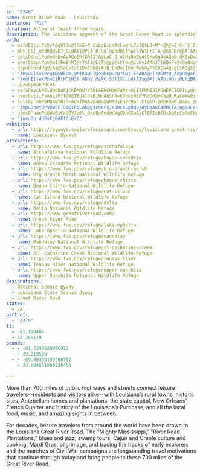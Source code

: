 ```yaml
---
id: "2246"
name: Great River Road - Louisiana
distance: "717"
duration: Allow at least three hours.
description: The Louisiana segment of the Great River Road is splendid for its wildlife, beaches, and historic homes.
path:
  - wifdE|cziPsSvf@qDfJw@lCmE~P_CzLgBxLmAzLu@rLYpIKtLJ~M^~Qh@~J|C~`@`Ddh@NhG@rF_@`R{Yj_EeAxLqF~u@m@`MgOt~A{C~\_Etf@k\|sDoApLo@~EmCrNkAtFaBbGyDlMeKzWa[pv@q}Ab|DoFlOwEhOcH`XgEbR_c@fpBeH|Y}d@|uBgDnPi_@bcByCzLwD|MmClIiEzLaJdUcExIEr@Ij@En@?TAd@?n@Dj@H`ALv@L`@n@fBLd@T|A@pA@j@d@?T?xD@|EGf@M`H@`C?bHAdHAhE@rGA`H?dH?dH?`F?dH?bH?~G?xG?dH?bH?hQ?rBAH?`H?dH?`H?~G?h@?bA?jDB`BPL@fBVj@Nr@Vt@Zl@Vj@^jFdD~FpD|ExCnFdDvFnDxFnD|FrDbGrDdGtDhFbDt@d@xEpCtBnAlFfDjGzDzGbE`HjE`HnEnBnAXNrEtCtFjDbHjE~GfEbHjEv@d@r@d@pD|BxCfB`DpBhDrBpEnCtGdErAx@dCnAbDrApDjAdBd@`Dx@fC^TBxC`@rBNfBHvBD~C?dCG|BMP?pDShDYZGzBc@fEiAd@O~GiCdHmChI}CdHmC|GiCbHmCbHkCdHmCbHmCdHmC~GkCbHkCnEeBbHmCbHkC~B}@|FyBbE}AtBy@`E}A`HiCbHoC`HkCbHmCbHmCdHmCjGaCp@WbHkC`HiCpGaCfF{AxBg@hCc@dD[fDUrBIdCCdGFpDRrG~@dB\pAZrA\jA\bDjAhAb@xAn@x@d@nEzBbHtDbHtD|DrBfAh@zGnD~GrD|GnD`HrDdHtD`HrD|GnD~Az@FBrCxAtGlDlCxAp@ZxGnDhFnCl@Z~GnDzGnD|GpDzGnD`HrDzC~ApDfBhGhD`HnDbHrDbHtDnBdA|BjAbHrDbHrDfHvDbHrDZNnAf@n@V`AT|@Rj@Fn@FdAF~A?dHUdHWbHYbHWfHWdHWdHYdHWdHWbHWdHUbHW~@Et@EdHU~@EvFMbH?nF?tCClFc@pCe@`oA_UhCWtCD|CX|@VnVdHr@TdxCdy@zLxC|uC`h@vw@~Mh~Brb@`Hx@xEPh}DsArvD}@fUSz`@GzGX`Ev@nEhAfuGrpBpsBzn@nE`D~AfBz@xAzExJ`k@bmA|DdGbCfC`BlArCbBzS|KdbCloAjC`BbBvAdAfAhAxA|AfCvr@rwAdWl`@pc@bp@fLrQlBtBfD~BlYhOzClBt}EjgCtu@v`@fJfFxJzE|w@ta@jf@xWf\tPtDxBjD~B|BzBzE`Gp_@xg@pApBxFhKbnAfqCpZns@jGfNpSxb@hv@|dBpMrXfw@ntAhJzOlDxG|NdWtfEpnHhApBf@tBrB|FnE_BjD_AzAYjDWp@UnA?vVz@~fBjDtIXxjAlBtKTpFZxHz@nFlA`ErAjHpCvS`JlUpJhKhE|EpBrU|JxBz@d@D`@Pdb@hQvH`CrFdAfGr@lWd@riBlB~EJb@JfBEf@KlEyDpEmFfG{GdCaDd@kAtPcy@|Kuj@hAwEdBcFfZst@lAoD|EaLfDgFhV{YjDuDdXs[`C_DnQgTtd@wl@rBeDtEmJrDsIpLyVtAsDfBsGdGeY`Pyr@x@sDx@oFt@gJGk@zAcOf@gIp@oH|F{s@dEwb@rCm^|@cJ`AkHbCuMpSy_APSlAeFp@qB|AoCfEmElVuUrOgP
  - mht_El|_mPdBd@vB?`BLdAXj@PjA`B~Sd`@pBdDlArAr\jWlFrE`A~@nB`Dr@pA`AtC`@|Aj@`DtEr^pLveArD|YfAzH~DpUJdA?tHO~[J~Hd@vSj@xHlEng@VjCx@dErSr~@hBxGxHjUrGzSdBzMhCnOj@xBdIvOtF~JrGlKhF|HhAjA~X`Q`IpE`Bd@bYd@hAAbCc@z`@oKtEgAdCWnkBxDn|@~B`BRl@X|sEhhD|wErjD^b@Vr@`AlE\n@~@x@~GlE~HjEvHfDjGxB|GtBpKhCrCf@xIlAjIx@vbJlc@`Eb@vKrBbItCxLrGjyBb}Abj@v_@tDtCvS|NvpCjnBz@dAjChJpA~AjPrOVr@lBhMPl@~TtSzCfDrBrAr\x[jSlRtClAhB\bZ`BhjA~FzGRlE_@tS_FxRaEbBq@xB_Bx@{@tYgf@xOcWdAeAxeA}|@lw@go@hEuF^Wp@Mps@jB`MhDj@HR@n[dA|EjAjBdAl@FlFc@dABzCr@zI@nEMbE[z@?`E^pAO`FcA~MwBnEmA|AYbCSdASdIsCrVwGvAy@xBgDl@Yr]mElC_AfAGd@Fl@V|AdBdAxApPlSjPlNzEjCpE`EtA`A~LxFtBp@vDl@`B`@|An@rCzAhDx@rMxBhL`CvHd@`X`FzAPtB?fGS|HKr]qBvIaAlIqB~NwExJkCpB{@jZuRhAWnIg@`Fk@pA_@ts@q\hAs@|AsAn[y\nAy@bBo@lBYhCD`_@fItD?dB_@zAo@xAoAtAiBXq@|Ki^zBeNxAgExl@ekAjCyFvN_YjHoUxAuCbD_EbCmBxCqAlCu@bBUdDIhCFrBXnCr@f\~J`BThBB~AQ|Ae@nBkA`BgBn@mApVo{@hAuCz@sAxAyA|A_AzBq@bCGzCRtAj@lBxAbf@`i@jCpBnHtE`BpA~AfBjCrFrBrCfi@jl@bThRhApAbB`Cpg@hcA|BtDlFtHhBxC`J~RzJjR`A~Cje@zzBhBnKh@zEVxENfJs@|{@c@tFa@xC}FbXItAD~ABl@f@xBh@pAlAdBph@hl@zz@daAfg@rj@fMhOjBfC`BpClEfJxAzExr@dpCz@`CpAxB|@dAvBdBvBtApB~@pBr@rBf@lBXzCNzBIlC[xOgDrGeBzf@cOdDq@hAGbC?zHXrAL`S~HnDt@|Fv@rBDpBI`He@pVuCdARb@d@|KiM~@sAhRwa@dAmDhAeGjEsZpA{Kj@kHTcA`AwBlBmBhAm@pAe@`BS`FWnC^lN[rDk@bDw@fmGumBtEmBpJyGnE{BdIeBdU{CjKeCj\gKnJqDzEwBhIkEt_DqhBt_DaiBhMkGxUgJlKgFxfBkcAfb@qU|u@gc@pKsGzrByjAnJiGfOuL`JwGvWiOtPcJzW}Ofs@oa@xB_BrBcBtE}EbBsBxEcInByEzB{Gv@_DbBmJ`Fam@zXenDmFyA{_AyRiA_@aAo@q@u@eAkCgTex@oGk[kDyNUuASaEFoBP{ApAgG`CwO\qDR{GGaLNsD~B_WWuYNeEdAwFV_EBgBWsOt@kSRsJFwVdAoq@KqBa@cDKcBW}NJ_BpAaJFeASkBgCeMK_BFeBRyAlDqORwBoBcn@aGso@SuAu@}CgXa_AUwAHyAt@gAjB}@Cg@}Aw@y@aAw@mBSgBNaY]oMiCun@i@eC[g@}@eAcIaC{CmAq@_@aA_Au@qAyNg\ka@qk@aEkLeAiC}@oAb@_A?_BmCwPa@wDCgB|@kXJ}AVmAtNyd@bAsCnAaClo@qbAhVqSnr@}Ybm@cTjG}AhWiFzOwCjDIdpA_Jx@?xE|@lBh@bBvApBfDz@v@lAh@pIdBvC`AbCtAhFhE|@^|AXjGYb@lDx@~BtLhVtAbDnB~G~DrPrBnOn@vIh@`PNxHBnEe@zOsAvSY|BmAfE_@hBaArGe@fGu@`E_AbEyD|MeE`MyFnRqIdWkBxHc@jAgBfGsIlWiAvEq@zE}@fJcCvSCpC^x^GhQ\lHxApUVfGDxBZnDhD`OlB`Pr@rEx@jD`A`D|J|WrCdOh@dCtAxExIpTfP~^~JzThDdFbInJjLvKrH~HxPnR`GbIvKxK|JrHhJnHrGdGjChBdE~BxMfExClAzL~DlYdHnAz@pDvDtBxApFxAzN`ChDDnRmAjRwBrSgBxJ_BlD{@bTkIxNsGvGcDhFqDtImItEsFlKcQdCoFfBaFfQox@lF{S^{CFyBWsF?gE^sDlEqYlBaNtBqRn@oK^kDt@gEbBsFpFiPlQyf@zCmHhFaLxEuKjBuBKEMMIQ~DiOl@eDN}AbCs_@jBeVlA{RJsBVoRBcMlAeMNmDo@uk@m@kYc@yIu@{GmEwXiA{FcDyKuEoI}DgFiIeHyJkHmA]qIgAm@Q_HsDsGgC}AsAwFoI{QmNoE_Ew@mAyHoPa[ek@c`@}e@wEmFiKuKaAk@i@KsDGqAe@yQgO{KuJ_CyAkXsOq@m@a@y@kBuGu@gA[QaDq@uLsBzLwUb]es@lBcC|b@w]~b@g^jBqAx@Kn@AhARzLrDxPxBnWdE~RhEfk@~IdBr@lDZtPlHjNbBdSlDtQtBdNxBlh@rHlGr@fCj@tGz@bRy@tPsAxCa@jCk@bMyAdDkAz\cR|AsAl@_Ap@sC^mCp@aPN{A|ByKjLug@hQcn@\_FjEceA^mAbAsAdK_@nO_Ab@D|@l@b@p@bArC~@xA`HdFhCzBxM`JnAZdCBpAp@lDfCvCrAfC`BzDJrBf@rDrA`^rBdKv@xCKhEo@`E]lBRjDjAfBRpJy@hM?~CPl@J^Z|DlHl@PrEOpIVb@J`At@dFpGjAx@hO`BzHj@tBK|WeGrG{AvDyAtXoNxCgCpRuRfDgEnOiXx@uBlAmElJyf@NkAp@wPn@wa@X_KIsA_Icp@wIiTaQq`@qCcHik@a{BgZqv@m@sC@mBRcAxR{n@ZuBhAiRRq@d@s@^MnCW`AUpDeBzAYv@@dE`CnATe@yPwAwo@OcVk@oXGaFPyDAgDi@eG{AiK[gG?{@CcCQuOGsD]qVa@al@x@oNZsAZs@r@cArCsAhHiALGbHC|I`@|IpAhFfAtJrC`LdFvG~DtSxNnCbBdBz@`Bj@fFrA~FRj]s@zCJbD^vLrCpDZxCJdY_AnPYt\_AzEa@lJmBnDe@tBJhATf@P|@x@|AxB|@rC`BrHp@fI`@t]S~@Uj@gAdBUb@GVEVFx@FPDfEPhPFTDhDOn@EPKVOLILITER?RFPFVHNH\@XCj@Gl@Mb@On@ABKf@CX@^D\H`@Jz@Ft@TDZPl@b@dFStKURbN_JRp@xG|UzAbGNjQc@jE_@T@pA?tACnDA`@?`@Ar@GPEf@KJCpAGnAERAJEFGNMJWDe@IWCoDfUYf@MfCsCl@_@n@E~KEd}@xCzCE`G}@fCInt@y@dEi@nC{@h@YrEeA|G@RJtDEzCSfDm@tD_BvNiJsLh|A~LtErIdCzWvMdIzFvMfKxe@pa@vSpXp`@pd@zCxCf\jR`GzDfHjF`[dRzC|A`TtGnCv@zCTpKVxLzAfCJ~BS~Ds@~A_@tCeA`CyArKuKx@sA^mA^_Dk@__@q@mIAmCVcLyA{a@o@yLLwYe@sDuMus@g@aG?gYpBcoAnBwSrCg^`@{CtD}KxKwZ^sC|@{M\_DR{@pTsx@bKqYfBaDr@y@tM}ShAkAZSx@QrBA`AKbAY~@e@~KiIjPyIzAeAz@_Bp@gBfAeAfSsE|]jAbAJlR`HbI~DlFxBxAhAjTh[fR~e@GP?r@RrD`GrYTpANzCSpCeA|GUxEgA|u@RtLk@|e@MdBuL`z@Gj@?jAdFnf@^bC^zAzCzJlAlJd@~BbDzG^pAzPx}Ah@xDnKtWpEpIpA~AfCvAxBf@vCBlEw@tDaBdQmKdAy@|AkBdNiRn@gAtTqf@pCuGpEsJ`BuEhAeFTaCM{BiA{LaCgPsG}Z{CiRi@aG}@}[iBsc@[wNy@gOq@{PEcRVqQNwCr@}FrGo[xI_^F_Cq@yEOaCFqA`@}Cj@_DnQef@fBuFd\smAtTmk@zIkSrNoZbHgL`BaC|DyEdOiPrC_CvF_EfGoCvHaCnQsE~I_DjCCp^jBjCp@`HxCv^dWhCdCnDnEpIlJ`BxAhAf@fCh@`B?pBW~@WFvAoBxDOj@?rAv@|N`@rBbJzNvd@hq@`HrJbQbXxH|K|@~@bUvQfb@b`@fBpAtPnH|c@|QzThKv@PlCJlInE`A\dKp@tMTzBM|PuGdLyEnDkB|BkBfAmArGuMVmA@_Aa@oE{CyP[gAkG{GgBeCiDiHcCmGo@c@qAUm@e@eEoMmAyC_^ao@{GgLaGaHy@sA_AcBcVic@oHaKsRuZcI_RsMcX_L}ZwDoLaDmLqA{FiMis@eBiKm@}GgCcc@c@eI?gABsCx@uTfAeSPcBr@yEd@}CDa@BIDg@BcA?o@As@EaAi@yH?kA?a@FoCRyHHoCHkDJgBr@kM^mGRsCJgAP{AjC{Np@mBn\ov@|Wgm@fCoEtS}TnNoQtGgJfBuChEsEjCmBpFwC~e@kTph@_`@zQeNlMiKxPcMvHwDhPgHjKgFhAs@jEmDtPoRdA_AhAs@`Aa@dAQtBMvO`@pDMjPsBhAEv@@~AVvKzCjLjA|EVl_@?hETbCv@xAx@|_@|VlTbOzDrDzb@`f@fBbBzA`AnBj@tCPvDK`B]~By@hAo@lAiAfGiH`AaBf@cAt@iCb@eDl@}UdB}Q^yR?iGOaJVmDdDc[v@gFfH}u@nM}bAzDk]PyCGcCuAsUm@yBeBsBsBeAeAM_CDmK~@gEJoWeAoI?sBSiU_E_IyAkBk@uBaAqA{@{@]cD[w@UgFaDsF{DeB_DmFcLiAkBu@gA}L_OeA{BUeB@yYYeE?mAl@yEvAoSZ_CbBkJ|A_IfB{Fb@eAtBwEJYLe@Dc@@QAMEo@|@Sj@O~AmAtEsGv@aBx@kCt@mA~MyMpA{@nImElZsPpBu@nG_BhEgC~BeA`GqA|HuAxVqA`Q_Dt_@{E`T_EzBMfD^rCKpOuBnAQb@EvTyC|R{CjGXt@G~MqCdA_@bF_D`Cy@|L{C`FyAxEyBxDg@jAe@~HwEhBsAjUmTjCqCpAsBpAmCvRgc@fCqCRg@^_AhA_FtAuLX_ERiHN_JF_Rs@eHu@wR_Dsa@}@oXJgClAiLbDePhDaKdCcGd@yCZy@xSc^VaAFw@]uFF_@\e@`T}RtNaM~FmIpAs@trAm`@h|@sK~ES~B?do@_Fpt@oLtKsAlRm@hMs@fH}@|UiAzMwAzSmDjBs@lAy@z@yAfC_JrBiFl@wEFsAqAeKe@_Bk@qA}CuF}E{LkC_FmAqByM_QSeAIsALgEKeAaAeB{Zyb@wImLoTqV{EmDs@{@wYki@o@_AcF{EuAaCg@qB_AiXiC_Sm@qAiEmCq@sAOq@_D_t@u@qbAwCuUKuCf@c~@PaFxF{RJeCeA}JFiBrKad@FaAMyBm@gBgPo[mNqYaDmHeAkBkC{CcEaG_LuTeOcYyKeRuXyg@yQ_\ui@i_AeEiIuMsYYo@n@[n@[|DwBzGkDlHuDjHsDbJmElAq@Qm@wB}FgNub@q@kCcAuHm@kb@BiEPuAVm@~EuGjBgBtj@e[zZ_RtHeGdBeBd@c@xCaDtDuDdAsAjC{DxAsBdAsAjAmA`@i@f@u@j@gAzC}JfBeGT_Bb@oHVkFHeAEcBc@wEEy@Cs@HoEM_B}AqJu@yEc@mCM_AIu@M{BFeHEmCIm@WaAaPmc@oA_Dw@sAyUo[oTaVyDcEcCqCoAqAoBwBy@cA_@g@g@y@cAqBqDcJoCeHgCeGwA{C}@uB[}@a@kAs@qCqA}Ee@iBgBsGoBqHiBaIyCgNOk@Ki@E[Gy@G{@Ay@CqBOoGA{B?eAVkLN_PX_Qb@s[@mA@iA@s@Gs@K_@KWg@aAM[EQGUAYA_@?[DoAToDHaB\eFb@aEHmALgBJiAHkAJyA`@{EHs@VsCNqAD[Lk@jA_I^wD^o@nAmAb@kA|Eyn@ZgHb@ky@w@e]Ds@|@sFLmCWgI]kD{Kah@yEoQiCwNsDwc@B{AVwA~AaENwAmAuhA@a@BUNe@FOLQPU\QVKh@El@BlG`@nL~@|NrBra@zHdRzDdAH|FEhHc@`Ga@b@A\@l@H^H|@Pf@Dt@BhA?n@?hAC`AClDMlMAnBO|FuAd@kAf@gCx@eAxKiG`KcFtIiFlHeFrCy@hE_FlGoH|AmA`Bg@|AKtCq@RMlDoGRWf@It@WZQVYhA_BzAwBl@_ArCgEpByCp@y@bA_APQx@y@|@eA\g@tF_Il@_AzKcZxG}U`CgK~FeR^cANg@J_@DUBSF_@^aDRmAlEk_@l@oIN{AZaFVwFF_BRwDPgCbA{LVaDdAmM@MDo@@W@e@?u@E_AUyD?_ADcDHaDHsDB_@\wQL{EBaA@sAFiCFqCBmA@iAN{GFmBBgBJwG?c@ReFBm@NmEJwCBkAV}IVcJFw@PaBt@gGPoANgAn@}Bj@mB|@sCj@sBVw@fAyD`@qAnAuDt@uA`BeC~@sA|A}Br@aAf@e@HGNGn@Wz@Q`E}@xDg@dJw@z\}DdBWrE_A~@Wp@IvAOPCnH}@`MsCnAMbXtCpPiBfDq@nCS`FM`FiAvCaAbEmDhI{IpDkD~@{@ZS`B_AtBiAjF{CjCgCT[LO~BgChA}@vC{@PGVSRSHMTc@fFoL~FcN`GkNpBeEbBiCxEcIbAqBbEcMnAyDbAwCRo@Ty@n@mBhAgD`@aBd@u@hFaS`GiV?a@zC_Kj@mC|@aHlEyYHqCWuFLkB~Lyl@JoBW{DFkBnGw\JaBJ{Yt@aFJqMMu\oA{TZmB|@oCVkBCs@SyCq@uG}Fwc@}@iEq@kAqWw[aYg`@g@e@wLyHyR}Tog@mh@}CsDkCyDeNwTkIcS}@gA{BeBS]i@aB{Nwp@iAkE{AyD{B}KwBsIkB}MiBsNy@cLCmANyHiAk^mAsGKuAJyEhAePpAkMl@yCdEuOfF{M~CyGfMkVhIgNfHgIvKiHpEkChAe@vUqGtGkAtOyGrZaLh^}NbBg@zBQl@QtHyElAa@vCe@tAk@tJ{FlD_EfFmElAo@fC}@hKcKbBmB`B_CrCyFhBgEpAsDd@_ArB{Cd@eA\yAlBiLVqEj@}DXyKGiLqAoM?k@Jk@vAmBNk@?q@YoDB_ATsAf@sA~B_DVu@RqAGmGo@uIq@eFkBgGc@sDBsBhBe\FuCSgE}BmRO{Dek@ZyAVcAZwCjCg@EaAm@mAkA{AgCqB_CcCoBkCcE{LiP[YwHwKeCkAmOuMiLoOwFeHke@ui@}DoLe@s@wBeCeAsC}AgC[_A{AsJ_@gD?kARi@h@_A`K_MhAyDb@u@z@m@|@UxJYbMDj`@GfHRdBA~X_@`Xk@dG^jL}@lC\|@KjHaC|D_AbFwCv@UtLqAv@U|D}B~Bm@|Aw@lB{AzEyBxAYlDQf@Oh@c@fCiD~HmLt@_CvCoNnH_YxDyJvAmEfC{NdEwT|FgQ?}GqAuVOq]m@yAC{GS_@sBkAGYsB}ReEiMoEgQo@gBcAsHmNgp@m@oEFgAd@q@pP{DsCiPiFo]{BwL}AkG}DoK_ImNaE{F}GwMtCeCaF{IkBwDra@wXvHsEpIiFlMgJrCmCbHsKzGiJhL}PfMsQjNiTtKeOdSoZld@ip@bf@{s@lOiShBmBvG{EdCiC`AcB|IsMlAgCbC_IhB{DnOkVtAeBh\ef@x@_BrA{ClNqc@r@uAl@y@bDyBt@QnC_@bDXvDlBvI~F|B`BbB~A~LfObLfMnFnFpYzZbC|BzBvAbDrA`kA~_@~Cx@zOxAdDPpFl@vCj@dLxEvHvD`EdB~mCxhAf`@tOhgAda@rHdBzBRtkA~E|FRlEKxCQzG{@|\{GfCs@jCiAnGoEnEkFnDcHbHiTfDyHhBsBnNmNlNsOtFsF|QuR|DsDzQoRpBgCpHgHtDeCnCsA|D_ArDaBpDmBhDeChLuF~TyJ~FaD|IeEdOuGzRgJjMmFhOuH|UsKvBw@xJuEbx@_YrCy@vEm@lj@u@lO[zC_@bCg@dBe@be@uO~RkHrA_@pE{@dDSrDe@dBG|Eq@fBk@nDkAlg@kTdDsBtXwS|D_EfIiJpPuM|A}A|E{DlAkAjBgCjZ{r@fBuEjDaKxLqY`q@idBjVol@bEoHv`@gm@zAyCfBgF`c@{{ArSqq@hJ{\`BgHt@oN`EmgA|AyW|@eIzAoHn[_jAbAeCdCgEdd@iq@pVc`@pSe]vAuCt[g{@dUkn@db@qhAhBaFx@gBvByClImI~^_\|HqF~HuDrQmGhH{DrfBkkAjHgFnIgIhE{FpDgGvCmGbCmHhBmHzGac@zJup@f@mEN_Iw@cRAgDDmCj@yHhAsGbEkQtBaIl@yAjLoOdE_FvI{G|y@ae@rKkHhSeR`HeH`As@l`@}^jImItV}TdDiD~CyCZQvB{BlNsM`EeEbCiCrGiK~GaOfD{FbCkDlImIlC_CTEr@g@lFyF~IkLpJeLz[q]tFoIhEeGlB}ClUe]lNsTnHoJlFgIdCoEr@oBvCcK`A_GjHy{@tCe`@ReAxAwSxG{u@tA}HvAkGxBsGzH}NzCaF|H{HdG_FdEgChD}AhFiBzHyB~d@mKpJeCbJeAvE[f^g@nAB`DIrFo@~A[nDkAnJ_EtI{CvDs@pCWnDIrMUzMArR_@tEYxDa@rHwAnCs@jKyDxFoDvTgMpIsEdJaE~H}Cp^cMlVmJfHaCrBaAxB}AvAuAtBmCdBqDt@gCzTelAbAsD|BgFpDaHpVmc@tBeFz@mChBmHfEwNx@aEXsBZqFZiKh@_GpBwPp@eEdAgE`Rik@|AeGd@sCzFgi@VgDj@{Qt@oGxAwFl@}AfDyGxQiS|MiPjEmHdFoKtFsH`TiWfK{MhByChA{CxAmGd@gDtWwcCdAoL^eMQiKsAk_@s@iIaAeHsBaJ{BgHiGuLoBgDwCyDwTiXoC{BgCmAyQgF{DyBsC{C_BoCkWgi@{@mC]iBo@aGD_Gv@cd@XaDp@{Dxb@whAl_@qmAxIoXtF{KtMoUnCaEtTgU`JwIxm@ao@pKgKrIaJt]w]lEuCvk@e]ld@}Wx@m@vDuBzJqGff@c_@bFgEtdA{x@tR_PxVgSd@Mv@DzIfMh@h@r@^lAJx@MjDeB`Ar@`A^x@EpAy@z@gBh@k@p@B`@ZLXNfA?vAL~Bh@`EtChJxClHdClEbEjGhEbGlBvBpNhKtR`LdMrIbZjUbBx@|Bp@Xf@`BxFt@fBvFhLbHdLxFhIvAxAnDdCpg@bUnMnJlAaBz@c@jRI|@LvLlJJf@GXeA`CGb@Zh@hAb@|AjA\h@b@pAd@F\SnBmDVSP?dIfGxCzCr@NzEbElB`C
  - qztzDdhzlPu@e@eByAqAQoBH{DR}I}AiLaC_J_A}MyBmEgA{CKwOgAeAQo@_@kByDa@a@k@W}c@aEq@Y_@g@}@sBqEaNaBqGq^}hA_@ZaRrIyAz@{ApAiAvAgCtEqJaLaEsFc@Y_@Eu@PjGaH`AyAxAaEpAcHNwBBeDKc@N{KXcIdBkWtGweAXaDf@mCjB_Hdi@cxAt@aBlMk^jQqe@bBiDrBoClO{LpEoElBeCrAmC`CmGt@sDrIof@pAsFrB_FxL}RtEsFxDyCrBmAl\aRF?rC}AhD_DhA_B~A{CbByE~@wE~Gku@j@sFhA{Hl@kBrBgEnCgDtAgA|A_AbBw@pBg@~B]~{AcOdj@{FtFa@dnFwh@hEaAzAm@~DyBff@oYfMsFjhPabHzKuEhIsCj~ByaAnb@eT|KcEpc@}T`HsEdKqF|IgEdHsAnA_@jAs@n@{@|@cCLmAGgM_@aa@NoJTmDd@wGd@oDz@gFd@eB|AyD|AuC|DsFf`@k]fE{CpSgKb\sOhAs@hBs@fIeBhBYtDYpk@aAxLG
  - goe|DdmplPpv@aI|ReBhM}@rTAll@L|Ty@pp@cFrOu@zLUviARhJ?lEQxFs@vGaBnz@kZxSeIjEoA`HcBpEm@vFS~GRhF~@xIlCd[fO|MnHpDxArDfA|F|@|DP`h@OhFd@dGrAzDhAvDbBrG~DrC`CtI`JvStS|KtLxGrGh[h\nDhDlDlCpHlDxoAhe@|KtFlKbHzHrGnEpEfMbNb[d^fIlLhAnAvBdB`Bv@xAd@`If@zUrBjLp@dAWlV~BbHnA`NjDfDXjDJrAEpWgE|DSdCFdFp@hXhHpFx@~FLhJUrLMrBFtCR~I~CpALlAAfBSlq@sMzDgAdEwB`m@o`@ZIjFmDjBaB`FsF
  - qtpuDnbtdPg@iAe@SoEkIcCiDmTkb@{A}B_BaBoC{Bm_Awh@yFcCkEwAgLgCiAQgL[}BHaC\mBd@}DfCiAlAwBvCyAzCiAtESbBSrCUnIQfL?VInCQlEG|DAdAArD?l@@lF?nF@dN@lOB`Q?jGBtCA`AChBA`A?x@I|BSdCyAfIW^AHsArEQb@Sb@yEfJ^kAaI_Bu@dFCN_@pCVHNLLRJVBp@~B~Apd@d[`BrBxAvB~NvWhJnStIpQjBjFbEpOrBlJd@`EjDrdAAjEe@rBwTnm@qDzIuFrJ_Wl`@{ItN}IjMcSpWeEhG{c@~CeOr@sAVgDzDaAxAs@VqD`@mBv@yAr@sClBiAfAcDrHw@tCeDzPiG`SiBpWDzEFpArAnItAdFf@lEtAnItDjPlApDzBzFjEdHpArAzDxCrBnBpG~HvHhKbSzTvDxGlC`DjMbQdFhJJd@zFrKjGxH`Tf[~A`CiHlJvAjBFXC^CHEJoBjC_DbEGN?F?D?B?D@B@B@DdAxAtF~HdBhDvF~YVjCArCiCde@WnBu@vBoDtG}@pAqAlAkDlAw~@lFyIj@yAX_DdB_j@l\mPrLmC~A_@f@sEtIiT|c@aQd]o@zAyAzE_CxIkC`TcC|OiBpNERIJm@vDsO`pASzBi@nNYjKInH@~Cj@pTnAj]\pAj@dAx@x@vBnAb@bAz@hIdBtG`Jp[hM|_@xBlGf@~@tLhQzBhClEpCxArA~Q~WhCdD|M|RlE~DzJ`GlBxArl@rl@vAz@fCr@n@\bFlFbErFbKhRbPx[bCdIhBfJ|@nFp@`PMhG[fF?jCFrA`@lCRfH?lBUpCyJf}@gUzaAsFbRqBhGm@fB?JcIzTmB~F]^{JpZeEhQmObj@yAtGq@hAkAnAcBbAgk@lH}PhBeRhAsOZaPPyU]uADiErB[\aBx@{ChAoW`IeBp@cBvA_JpJMLk@n@yAbBaAbAe@Xi@ZuAh@sAh@WNa@Vc@^_BtBoIbPo@`B_BxHiJhNoDxHYx@ETMR[fBk@pCQj@e@t@}@zA[~@[pAW`BMt@Mr@s@rC_@dByAc@kAYwFsAaAU_@McCi@wCu@a@KeCi@iCq@a@K_@KSGoBe@yG_BsA[cBc@uEiAuCw@i@IeAWwBi@OE{@QmA[m@Oi@MgGyA{YiHgKrN{k@d|@sHfKqh@jw@oVf_@nDvC|GvFjA`Ap@h@p@l@tAhA|AnAlHdGnFnE~GvFvCvChAfAlC|B`BvA|DdDtFpE^Xz@r@vChCpB`BlB~AzQrNrB`@rN`BbHz@vAP|AR|Gx@dGx@fGl@tAJfHl@|Fh@jFb@x@HlA\tB~@jFrEd@`ATlA@p@Gx@uB`Mo@xC{@tCw@rAi@~AqCrJy@jDo@hEmAlEM^KVW`@ONSPg@XYJ_@H[Ba@AuCOe@CkF[e@CkEU}CEeIn@sB\eA^aJpJiAj@_AJmb@eDuSg@]?kEMgHQeAEg@AwCIiHSsDKeGM_EK{I_@iBY{CkA_H}Es@CoMxI_f@p]i@Vq@R_@Jq@Jy@Hw@Du@@wCBqFDkKF_@\m@xA_CvIm@rJ{@pBwPxMiB~AwBjBkGdDeB`AgAf@oBbAqB|@sBz@iAd@k@XTl@dHzNCf@}@~Eq@xb@KbMl@nZFfAlEja@lAhFhGzRbFtObArC`Tze@nEdJ\lAfEjYhBtNx@la@ExBaBj[c@tBw@fBYfAsEdb@iAtHc@pEyHbd@?~Ap@xDJjAC`BoC|\aB`IgAbLUvIe@hh@aAzQhA`ORxD`@|D~ChYfC`SpBhNh@~BdArDvC`GdC|I~FtQ^j@ZfAJx@dAlDlBdDPt@^dEbD`KbHlQbG|IzJtSnHfL|A`AlAXhAr@`AhA`PvW`@hC_@fCSv@o@jAc]l_@sBxDiHhPoQhRiO`QcGnJcFfHoArBu@rBe@fDWtJm@fEXxA?j@wHra@In@K`DG|PJ~CGlAbBtZNrAv@rDHfBQd@tRdw@tAfDfF`Lp@]n@YvDuBhHsDhHqDbHoDhHoD|@c@nAm@DPTh@dDcBhHoDjHsDjHoDfBs@rBe@hAOfAI|AItQaAb@EXK^Sj@w@Nc@Fk@?s@Ii@Og@Wc@_@YoA]c@BcAPk@LiGpC{FlCa@PO@oFlCiHlDkHnDiHnDcHhDEQK[`HqD`By@bHkDlHqDzAw@hDcC~AwAjAkAvGqHpB}Bx@aA^Wd@OTAVBVDVL\\Rb@Fd@Ap@Ml@Y`@g@d@g@\qCbBSVmHpD_HhDgHlDeHlDkHpDcHjDQHDPTh@rBjG`AfBpEjGtPr[bBdEt@zDt@rB`PvXvB`EtGvJbLhRlG|KbShWpJvOj@d@t@RjBJ`Af@pHxMrAnCjIlQxUbp@dG`MrL|WN~@]lELdA`KbTZzA`AdJb@hBdNh`@nC|RfD`Q}@rFk@`GG`B^rE_D~XeEh\cD~\aAlLmAvVXfLr@`PVh@zArBFj@VrL[nJCnINlI|ApDx@nAjCxAb@p@nHfOl@x@nEzDr@fAzEtKjC~GfE~F`FbG|@j@vBf@lER`B\h@`@zJdLxCzDtDzFjSv\lNhVfAzApb@pd@x@fAv@jBrGdUpJnOd@~@h@jBJfALrCNlJGrDUzAc@|BmMl`@cCxDgB~A_R|MqAj@aMxDkWzJsItC_HvCgHhEkLxBoFMi[pBkg@nFwOxAqFv@_D`BiIlF_C`AuEpA}Dd@cMl@sCEoBe@}GsDaCaAeD_@kDXgj@zIeY~EcOzB_HvAuOfFmZnHcJlBaIvAoI|CeB~@cQjLo@f@aApAe@`Ay@`C}InY}AnJU~BFxA^jCLhCyDli@DbBn@pJDrNTxFdEr^`AtFfB|NVpC?rDiCzVyMtn@q@xBiEbIiNfUoPrTaA~@kBjA}n@jVoBjA{CdDaBtAmKzEcCn@wEf@}D]cDm@qBAwHhBqv@~NyTrEe@J}_@dImWvCyRxAw\hDwM~AcVpEeC~@iK`F}R|LeCjB}NhOeAlBw@lC}EhVQpBJhCTbAbDzNl@hAj@p@hAx@lQzJ|Aj@dCXnu@gClB]vHgCtCS|ALvA\p\dLv@p@l@pA~AtKj@zB`MxNnC|DhAxBf@rAvAdGbErK~AdKf@pEJnHSdLJr@d@lARjAy@|U[zDy@nGy@lNmFxg@Ol@iA`B_@|AwBz`@aF~LkDhKA^uDlLyAfD[jAItBFr@l@xB`AlArJlFfDjAdIPvIl@oIjWq@xCi@rDmB|SmDbUcD`P_FvZyOj|@eZtzAgDpOu@hCyAzDaJdSgNol@_@mAc@w@wAo@yTCiBKmc@qK_M_FaAk@iDaEgBuA}PaKqVaTmEyGcCsCmEiEuIyLqFsDyBcC_BkCoJ{Q}AmBkSwTqIaR_IwL_D_EqAq@o@GiC`@u[rLgt@zg@eXtMgAp@e^x[iIfGsBjBuO|OqK~MkL~McJfLyJ~MuEfHoN~UsGtL{CpGwB`FsCzHw@jCWpEQdJExWQfH}Cpb@m@xMsCzd@g@lKYrj@NfZXrMb@hCxF`VhJte@rE~N~AtExKvT|CxFzq@hjAlFnJhG|Jbc@nu@jQ~^h@rAzGtUlCtKX~B?`EbAdFSrBm@bDNVjBd@cCnNIrDQ`BaD`M_C`HmK|XYd@cIrIi_@j_@yFvDoBbBsJ|Mq@x@y@j@mVfKaAX{WnAcC_@}DaBcA[aAKwGLgCG}m@yBgAIaAS}@a@eBsAe]_[yYia@y@s@eBy@mIyB_Ae@oMcN{VuXqAiCq@wCq@qJOqA_@eA{IiPoD{Fq@y@y@k@gCs@}@e@s@w@uRmXi@cASiAGeDIm@o@eBoLuOeEoLaGsKeCoDoYq[yIaH{K{HgHcG{CwBuD}BaAYgAKgADeCl@aCbAy@j@iBlBaa@ti@gJ`PwWrh@qAtCgKde@[~CeGdeAgE~UuDbRGv@RzDTlAz@pC`@hCt@fh@?p@M~@eAlCW~@[dBGjAZ|XlAbs@FtH\fPBnFFda@OjU{A`Wg@zDaEpQo@nAsCrDqAhDwG~\g@dBqFzOoLjX{B~DoHzKCP@LBLFLj@x@rBhDrDtFoHnKqJzIw@l@uAVgLjHaK|GwJlE]j@cAxFmAfByDjC_R|Kg@mCf@sEsAe@oCM{@aC{D]eJmAw@D{C`AmDr@uG\{@CkCu@i]sNm@g@u@gA{FuK}]gm@i@cBo@gGaA{BmEgF_BkAu@_@sB_@u@GqBF_Dx@iQjHsq@~WyAp@cAz@eBdCq@`Cu@fJi@|ByOtf@mBnEuZ~g@_CvBsW~Q{Bv@yQ~Cqc@nDoWm@wQ_C_MgBwAe@cc@cVaZoOqPsHiLuFiY}TyMmOyQaKiNoLqN{IgDiE{BuBmWeOiMeKeKqGaAw@{DsEmGuEgGyFsQ}M_JwFeG{CsAe@qUb{@{k@_`@sAgAsD}D_CiBcd@wZcDqAgCm@_QqBmGo@cCEqBHeCd@kOdF{@LuDX{GJGeA~BMa@wVUoSgWdAgD@aDUcDo@SHGTTjN}cArC[aNoBq@{Ce@eJk@_ZmAmImBqMgAcEEq^r@gFd@gq@jAcCn@iJrDiAJeAG{KsE}A]sYb@y@XmBxDm@z@k@^{Af@kC\oFKaFR_Gg@h@dU`A^^\lOvS?\Qf@kGRu@E}@YaBqAa@g@aA{C]mGaAy\\FBl@
  - "}mywDlsxkPe@r@yBkDW_@M]Ka@C]@e@De@Dc@?i@?IEoADa@H[?OGMYQ_Ac@Oa@oE}gAsC{F]e@cAi@SDWJYNKHMD[AMCqAu@J_E"
  - "}emhE|{wkPbmC|RlH^|HJl`ADnV_@zNC|SJfIX|LLdkAJxg@K|lATbi@Qzj@LtqBA|HK~Ok@bGGdx@Fdh@G|Ge@`GaA|DiAnCsAno@k`@x@a@rCk@xBGxAL|A^~Av@lDnCzKhJdBpAlBjAdI~ChEnAlCl@pFp@hHBrXeAzD]rCa@jDs@~FeBfZuJbQqH~C}AdBoAjJcI~JyJhGaFzCoCtCqDbFyHjHcJpBuCpAsC|C_K`IuS|FeSr@}C|BeS~A_I~BuJ~@uIzG}b@|FoOzKm_@rBoGpGeQhBmEnSbGbQnEt`@nLfFpAtOtL|ChCbCt@~ALxCKjFsAtAWpJAjnDfCpyApAjfC`Bza@j@ncDlBbHPz@@pBFh@?d@@rE`@`\\zFfCPz@ErBYnLqDdB_@rCSvC?laAdA|f@RbOPh}BzAhf@d@xs@f@H?dHHbHDvDBdHH~B@z@BxGDbHFdHD|GFdHFfA@tB@`HDbHFzGDbHF`HF~GD|FD`GFvGDnGD`HDbC@pGFtGD|GFzGF|GD~GFv@@bHAT?H?jCGnCId@Cx@EbHg@\\C|AOTCjC]PADA|@Oj@It@KXG|AWbB[z@UrFoAdHiBbHiBdHiBdHiBrEmAxGeB`HiBdHkB~GgBpCu@vGiBnB_@nAQbAKhAGd@AxEEn@Cx@Gn@GpAYvGqBXGr@[LOLUfDoB`DkBhB_AXMr@Wz@[j@Q~Aa@dH{AvBg@bHiBxGgBbHiB`Co@t@SzGeB`HgBjCq@|GgB`HgBbCo@phEmhAd[uHvvBoj@zFeA`K_C`j@qNjB]rEY~DJnCXjCj@~CfAjDjBzEbE~c@bc@pGzFxgAreA~{@vy@jDrCld@|UvInE@FpE`E~@fAvAdCFJtA~AZZXT\\Tf@Z^Tx@f@nBfA~I~ElGzCpZfPpD~Br@\\v@`@d@\\rDlBjDnBzDdBTL`@b@DF`DlHfB`EtC`GdArB|AzBvB~BrC`EjDvFl@nAx@hAXR~@@`HJpBBrBBjEBn@AtGBd@@dBCpCAR?^?hD@hGA"
  - upzwDpmukPdCuA
  - svfwDxvckPE\d@dDuFjCKBMDU?YAUESEMCM@KFWPk~@iIIFMNIJIPGNEPCTCPILy@n@E|B@\
  - usuvDvlziPvAbLjF|l@NETEdAtJxBzNnAhShAvKVbBxAfF?h@Od@y@XwBcRaCeYwBiTe@oFTEUDoCu\iDi\HA_Dc^BuAVkBzCiHZwAIcB]q@a@c@oA[k@@q@PcAjAMf@GrALdFpFte@RfBC?UB??iE_a@gAsIw@_Eq@u@g@S{@Eo@Lm@^k@dAMx@H`Bn@jAdEdDpAfBl@~A`Db\DfA
  - iclvDp`mhPGMQa@YNiD~AgHfDqAv@aBv@gHfDyEnBcHpC_Cf@iDl@MDE@aB|@a@\_@r@Cj@@j@Tr@r@r@`@HTBX@XI^QVWbEcEnC{BnEeCjE_Cr@a@~@e@xGgDdHsDhHoDFLGMQa@IQSJkHhDiD~AqAx@kHdDqB|@gHbCsC|@cHzA}@RwCf@mBbAQZA@M\?f@@LD^b@nA^Lx@`@bA^f@Hh@@PCNE^OxE}EpC{BlEeCjE_Cz@_@hHwDpDkBjHsDzC{A
  - "}xpuDnetdPyBwEC]Sq@iFqLAk@gJcReFsJeBmCeBgBqB}AyBsAuCaBmC{A_Ag@uCcBw@a@cB}@{BmAcAi@cFuCq@]iByAcUkMqAm@sBs@gHsAaOw@eIM_EFyB^gDrAcCfBoCpEe@lAo@~CQfCGpXJ~O@tFB|G?pB?|B@bDB~IDvSBhRAdJAlAAPAVSlCs@dEeB`GqIzRcAzDm@d@o@AYKYq@@s@J[i@bAmAd@eAGmASkASCNYE\\I]Hyo@oMgCm@cDkAu]qZy@u@q@o@{@q@uAmAgA}@}CmC{CiC{CmCgCyBOMoBiBUS}BuBIUWkKy]pAoAqf@Bs@d@sDrV_gBlAaKjHoh@~BgO|Jis@fYggAUoOFe@^k@dp@sc@`CeCxB{Dva@{wAj@yAjCmEt@mB|K_`@bBcEj@qAt@qBBGl@gB`AuBDm@hAmCpI}R~Rsc@lBeF|@mD`@yFYkt@B{IrAi`AL{Dd@eDt@{CxDmHrl@s`AlCyDjHkIbG{Fxn@kp@bGiFtCwAhFqAzQkB`FsAzOaFlEyBzG{Avx@cWhG_BtGe@pWw@xn@{B~DWzB_@zCmA~BgBxJ{KlBsCp@u@^Q`@CbC^xBd@hCpApAnAd@v@hA`D^lD`@`Lz@|PHpFElGTzGpBp[d@nCx@tBfMbSrCtGb@tAz@dDx@dEn@bF^jG@xFKzEQlCUpBk@lDo^pbBcIf]qAdFs@nBaFxKaBnBkBjBaKjHcCrB}AfBaDxEsKpRiAnG{Lb]m@~EOrDBtCt@lBzBxChA~@rGtDdFvCrKnDjy@jOlITpGb@|p@nKbEfBuDaB"
  - q|msD`uacPe@WwEiCa@EYJe@\_@\aBeAud@eVg@Du@XmAlC}EfIcBfDiDgBcCs@oCkAuPoIi@EoXj}@gDrI{CrFwj@dy@kCfEo]lo@gGtJ{OpUeBjDiD`IwCzJm[~oAeD|IgJ|SsClJ{{@lmDkCzMuRdiAeBnHcC|Ge_@dv@ga@by@uBzEiDrJ}BzHwAlGoRbbA_GvY{AhJWfD}Aja@}@`H}@`D}@vBiArByDtEgDfC_DxA_Dx@qU~BoE\uORsET}YrBcQ|AoZlFid@hMgT`JgH`EqVzOm\pVuF~C}g@nSub@zT_GlCiXtKaNbGo]lP_RhHyQzIaE~CkMjGoEzDoRtLkLdJ{GzGsD`EmF`JyOtQyK`OaHzIwH|IwHzJaMfNqDlGm@r@yNnMoLzIgElCaQ~HiB^oBRgDEqHm@oLE}Ed@aZY_H_@aC]iRuE}EsBsPoJoBk@mEk@wBs@yWcPwPmJmOyHoUuK{FuBoY{QmMeF{GsBmWcGg[mE{p@gHsD}@sWeOoZuTeR_K}@cAiF_IwBsBqLaKoHaGg[cQgLoJwAi@cEs@_C{A?Td@dAFb@oAlCkCbFmBpCaBzAwCjAkC^mDJwJ_AwDCu@Jc@X]f@c@~CaI|Y`@p@
  - "}eeuDn_ddPvCjBdFfGhErC"
websites:
  - url: https://byways.explorelouisiana.com/byway/louisiana-great-river-road
    name: Louisiana Byways
attractions:
  - url: https://www.fws.gov/refuge/atchafalaya
    name: Atchafalaya National Wildlife Refuge
  - url: https://www.fws.gov/refuge/bayou-cocodrie
    name: Bayou Cocodrie National Wildlife Refuge
  - url: https://www.fws.gov/refuge/big-branch-marsh
    name: Big Branch Marsh National Wildlife Refuge
  - url: https://www.fws.gov/refuge/bogue-chitto
    name: Bogue Chitto National Wildlife Refuge
  - url: https://www.fws.gov/refuge/cat-island
    name: Cat Island National Wildlife Refuge
  - url: https://www.fws.gov/refuge/delta
    name: Delta National Wildlife Refuge
  - url: https://www.greatriverroad.com/
    name: Great River Road
  - url: https://www.fws.gov/refuge/lake-ophelia
    name: Lake Ophelia National Wildlife Refuge
  - url: https://www.fws.gov/refuge/mandalay
    name: Mandalay National Wildlife Refuge
  - url: https://www.fws.gov/refuge/st-catherine-creek
    name: St. Catherine Creek National Wildlife Refuge
  - url: https://www.fws.gov/refuge/tensas-river
    name: Tensas River National Wildlife Refuge
  - url: https://www.fws.gov/refuge/upper-ouachita
    name: Upper Ouachita National Wildlife Refuge
designations:
  - National Scenic Byway
  - Louisiana State Scenic Byway
  - Great River Road
states:
  - LA
part of:
  - "2279"
ll:
  - -91.199484
  - 32.389119
bounds:
  - - -91.7249529996812
    - 29.219585
  - - -89.35330199968752
    - 33.004631000220456

---
```


More than 700 miles of public highways and streets connect leisure travelers--residents and visitors alike--with Louisiana’s rural towns, historic sites, Antebellum homes and plantations, the state capitol, New Orleans’ French Quarter and history of the Louisiana’s Purchase, and all the local food, music, and amazing sights in between.

For decades, leisure travelers from around the world have been drawn to the Louisiana Great River Road. The “Mighty Mississippi,” “River Road Plantations,” blues and jazz, swamp tours, Cajun and Creole culture and cooking, Mardi Gras, pilgrimage, and tracing the tracks of early explorers and the marches of Civil War campaigns are longstanding travel motivations that continue through today and bring people to these 700 miles of the Great River Road.
